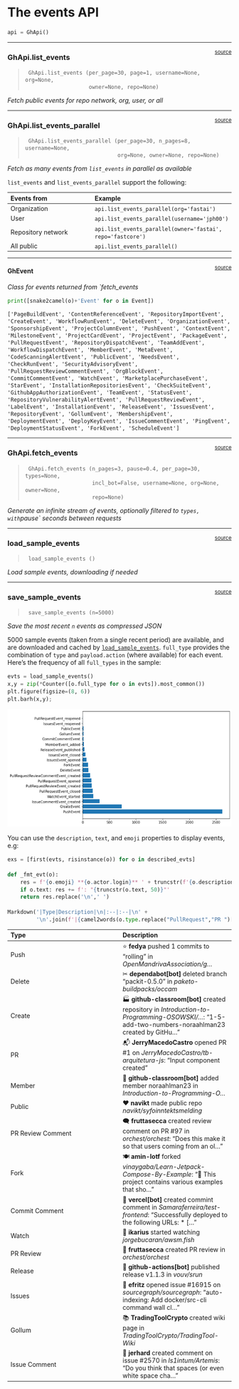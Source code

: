 # The events API


<!-- WARNING: THIS FILE WAS AUTOGENERATED! DO NOT EDIT! -->

``` python
api = GhApi()
```

------------------------------------------------------------------------

<a href="https://github.com/fastai/ghapi/blob/master/ghapi/event.py#L45"
target="_blank" style="float:right; font-size:smaller">source</a>

### GhApi.list_events

>      GhApi.list_events (per_page=30, page=1, username=None, org=None,
>                         owner=None, repo=None)

*Fetch public events for repo network, org, user, or all*

------------------------------------------------------------------------

<a href="https://github.com/fastai/ghapi/blob/master/ghapi/event.py#L53"
target="_blank" style="float:right; font-size:smaller">source</a>

### GhApi.list_events_parallel

>      GhApi.list_events_parallel (per_page=30, n_pages=8, username=None,
>                                  org=None, owner=None, repo=None)

*Fetch as many events from `list_events` in parallel as available*

`list_events` and `list_events_parallel` support the following:

<table>
<colgroup>
<col style="width: 50%" />
<col style="width: 50%" />
</colgroup>
<thead>
<tr class="header">
<th style="text-align: left;">Events from</th>
<th style="text-align: left;">Example</th>
</tr>
</thead>
<tbody>
<tr class="odd">
<td style="text-align: left;">Organization</td>
<td
style="text-align: left;"><code>api.list_events_parallel(org='fastai')</code></td>
</tr>
<tr class="even">
<td style="text-align: left;">User</td>
<td
style="text-align: left;"><code>api.list_events_parallel(username='jph00')</code></td>
</tr>
<tr class="odd">
<td style="text-align: left;">Repository network</td>
<td
style="text-align: left;"><code>api.list_events_parallel(owner='fastai', repo='fastcore')</code></td>
</tr>
<tr class="even">
<td style="text-align: left;">All public</td>
<td
style="text-align: left;"><code>api.list_events_parallel()</code></td>
</tr>
</tbody>
</table>

------------------------------------------------------------------------

<a href="https://github.com/fastai/ghapi/blob/master/ghapi/event.py#L66"
target="_blank" style="float:right; font-size:smaller">source</a>

#### GhEvent

*Class for events returned from \`fetch_events*

``` python
print([snake2camel(o)+'Event' for o in Event])
```

    ['PageBuildEvent', 'ContentReferenceEvent', 'RepositoryImportEvent', 'CreateEvent', 'WorkflowRunEvent', 'DeleteEvent', 'OrganizationEvent', 'SponsorshipEvent', 'ProjectColumnEvent', 'PushEvent', 'ContextEvent', 'MilestoneEvent', 'ProjectCardEvent', 'ProjectEvent', 'PackageEvent', 'PullRequestEvent', 'RepositoryDispatchEvent', 'TeamAddEvent', 'WorkflowDispatchEvent', 'MemberEvent', 'MetaEvent', 'CodeScanningAlertEvent', 'PublicEvent', 'NeedsEvent', 'CheckRunEvent', 'SecurityAdvisoryEvent', 'PullRequestReviewCommentEvent', 'OrgBlockEvent', 'CommitCommentEvent', 'WatchEvent', 'MarketplacePurchaseEvent', 'StarEvent', 'InstallationRepositoriesEvent', 'CheckSuiteEvent', 'GithubAppAuthorizationEvent', 'TeamEvent', 'StatusEvent', 'RepositoryVulnerabilityAlertEvent', 'PullRequestReviewEvent', 'LabelEvent', 'InstallationEvent', 'ReleaseEvent', 'IssuesEvent', 'RepositoryEvent', 'GollumEvent', 'MembershipEvent', 'DeploymentEvent', 'DeployKeyEvent', 'IssueCommentEvent', 'PingEvent', 'DeploymentStatusEvent', 'ForkEvent', 'ScheduleEvent']

------------------------------------------------------------------------

<a href="https://github.com/fastai/ghapi/blob/master/ghapi/event.py#L89"
target="_blank" style="float:right; font-size:smaller">source</a>

### GhApi.fetch_events

>      GhApi.fetch_events (n_pages=3, pause=0.4, per_page=30, types=None,
>                          incl_bot=False, username=None, org=None, owner=None,
>                          repo=None)

*Generate an infinite stream of events, optionally filtered to
`types, with`pause\` seconds between requests*

------------------------------------------------------------------------

<a
href="https://github.com/fastai/ghapi/blob/master/ghapi/event.py#L102"
target="_blank" style="float:right; font-size:smaller">source</a>

### load_sample_events

>      load_sample_events ()

*Load sample events, downloading if needed*

------------------------------------------------------------------------

<a
href="https://github.com/fastai/ghapi/blob/master/ghapi/event.py#L113"
target="_blank" style="float:right; font-size:smaller">source</a>

### save_sample_events

>      save_sample_events (n=5000)

*Save the most recent `n` events as compressed JSON*

5000 sample events (taken from a single recent period) are available,
and are downloaded and cached by
[`load_sample_events`](https://ghapi.fast.ai/event.html#load_sample_events).
`full_type` provides the combination of `type` and `payload.action`
(where available) for each event. Here’s the frequency of all
`full_types` in the sample:

``` python
evts = load_sample_events()
x,y = zip(*Counter([o.full_type for o in evts]).most_common())
plt.figure(figsize=(8, 6))
plt.barh(x,y);
```

![](04_event_files/figure-commonmark/cell-10-output-1.png)

You can use the `description`, `text`, and `emoji` properties to display
events, e.g:

``` python
exs = [first(evts, risinstance(o)) for o in described_evts]

def _fmt_evt(o):
    res = f'{o.emoji} **{o.actor.login}** ' + truncstr(f'{o.description} *{o.repo.name}',60) + '*'
    if o.text: res += f': "{truncstr(o.text, 50)}"'
    return res.replace('\n',' ')

Markdown('|Type|Description|\n|:--|:--|\n' +
         '\n'.join(f'|{camel2words(o.type.replace("PullRequest","PR ")[:-5])}|{_fmt_evt(o)}|' for o in exs))
```

<table>
<colgroup>
<col style="width: 50%" />
<col style="width: 50%" />
</colgroup>
<thead>
<tr class="header">
<th style="text-align: left;">Type</th>
<th style="text-align: left;">Description</th>
</tr>
</thead>
<tbody>
<tr class="odd">
<td style="text-align: left;">Push</td>
<td style="text-align: left;">⭐ <strong>fedya</strong> pushed 1 commits
to “rolling” in <em>OpenMandrivaAssociation/g…</em></td>
</tr>
<tr class="even">
<td style="text-align: left;">Delete</td>
<td style="text-align: left;">✂ <strong>dependabot[bot]</strong> deleted
branch “packit-0.5.0” in <em>paketo-buildpacks/occam</em></td>
</tr>
<tr class="odd">
<td style="text-align: left;">Create</td>
<td style="text-align: left;">🏭 <strong>github-classroom[bot]</strong>
created repository in <em>Introduction-to-Programming-OSOWSKI/…</em>:
“1-5-add-two-numbers-noraahlman23 created by GitHu…”</td>
</tr>
<tr class="even">
<td style="text-align: left;">PR</td>
<td style="text-align: left;">📬 <strong>JerryMacedoCastro</strong>
opened PR #1 on <em>JerryMacedoCastro/tb-arquitetura-js</em>: “Input
component created”</td>
</tr>
<tr class="odd">
<td style="text-align: left;">Member</td>
<td style="text-align: left;">💃 <strong>github-classroom[bot]</strong>
added member noraahlman23 in
<em>Introduction-to-Programming-O…</em></td>
</tr>
<tr class="even">
<td style="text-align: left;">Public</td>
<td style="text-align: left;">♥ <strong>navikt</strong> made public repo
<em>navikt/syfoinntektsmelding</em></td>
</tr>
<tr class="odd">
<td style="text-align: left;">PR Review Comment</td>
<td style="text-align: left;">🗨 <strong>fruttasecca</strong> created
review comment on PR #97 in <em>orchest/orchest</em>: “Does this make it
so that users coming from an ol…”</td>
</tr>
<tr class="even">
<td style="text-align: left;">Fork</td>
<td style="text-align: left;">🍽 <strong>amin-lotf</strong> forked
<em>vinaygaba/Learn-Jetpack-Compose-By-Example</em>: “🚀 This project
contains various examples that sho…”</td>
</tr>
<tr class="odd">
<td style="text-align: left;">Commit Comment</td>
<td style="text-align: left;">🎉 <strong>vercel[bot]</strong> created
commint comment in <em>Samaraferreira/test-frontend</em>: “Successfully
deployed to the following URLs: * […”</td>
</tr>
<tr class="even">
<td style="text-align: left;">Watch</td>
<td style="text-align: left;">👀 <strong>ikarius</strong> started
watching <em>jorgebucaran/awsm.fish</em></td>
</tr>
<tr class="odd">
<td style="text-align: left;">PR Review</td>
<td style="text-align: left;">💌 <strong>fruttasecca</strong> created PR
review in <em>orchest/orchest</em></td>
</tr>
<tr class="even">
<td style="text-align: left;">Release</td>
<td style="text-align: left;">🚀 <strong>github-actions[bot]</strong>
published release v1.1.3 in <em>vouv/srun</em></td>
</tr>
<tr class="odd">
<td style="text-align: left;">Issues</td>
<td style="text-align: left;">🐛 <strong>efritz</strong> opened issue
#16915 on <em>sourcegraph/sourcegraph</em>: “auto-indexing: Add
docker/src-cli command wall cl…”</td>
</tr>
<tr class="even">
<td style="text-align: left;">Gollum</td>
<td style="text-align: left;">📚 <strong>TradingToolCrypto</strong>
created wiki page in <em>TradingToolCrypto/TradingTool-Wiki</em></td>
</tr>
<tr class="odd">
<td style="text-align: left;">Issue Comment</td>
<td style="text-align: left;">💬 <strong>jerhard</strong> created
comment on issue #2570 in <em>ls1intum/Artemis</em>: “Do you think that
spaces (or even white space cha…”</td>
</tr>
</tbody>
</table>
